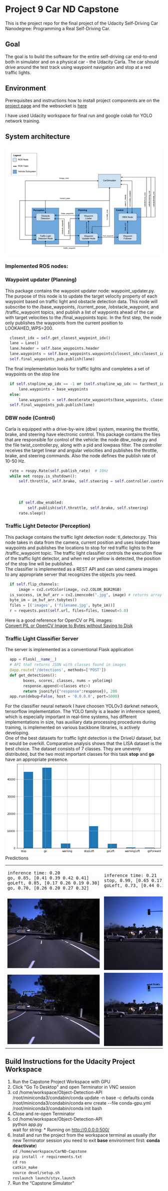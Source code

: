 # Project 9 Car ND Capstone
This is the project repo for the final project of the Udacity Self-Driving Car Nanodegree: Programming a Real Self-Driving Car.

## Goal
The goal is to build the software for the entire self-driving car end-to-end both in simulator and on a physical car - the Udacity Carla. The car should drive around the test track using waypoint navigation and stop at a red traffic lights.

## Environment
Prerequisites and instructions how to install project components are on the [project page](https://github.com/udacity/CarND-Capstone) and the websocket is [here](https://github.com/uNetworking/uWebSockets)

I have used Udacity workspace for final run and google colab for YOLO network training.

## System architecture

![](https://github.com/lexandree/udacity-autonomous-car/blob/master/project9/system_architecture.png)  
### Implemented ROS nodes:  
### Waypoint updater (Planning)  
This package contains the waypoint updater node: waypoint_updater.py. The purpose of this node is to update the target velocity property of each waypoint based on traffic light and obstacle detection data. This node will subscribe to the /base_waypoints, /current_pose, /obstacle_waypoint, and /traffic_waypoint topics, and publish a list of waypoints ahead of the car with target velocities to the /final_waypoints topic. In the first step, the node only publishes the waypoints from the current position to LOOKAHED_WPS=200.
```python
  closest_idx = self.get_closest_waypoint_idx()
  lane = Lane()
  lane.header = self.base_waypoints.header
  lane.waypoints = self.base_waypoints.waypoints[closest_idx:closest_idx + LOOKAHEAD_WPS]
  self.final_waypoints_pub.publish(lane)
```
The final implementation looks for traffic lights and completes a set of waypoints on the stop line
```python
  if self.stopline_wp_idx == -1 or (self.stopline_wp_idx >= farthest_idx):
      lane.waypoints = base_waypoints
  else:
      lane.waypoints = self.decelerate_waypoints(base_waypoints, closest_idx)
  self.final_waypoints_pub.publish(lane)
```  
### DBW node (Control)  
Carla is equipped with a drive-by-wire (dbw) system, meaning the throttle, brake, and steering have electronic control. This package contains the files that are responsible for control of the vehicle: the node dbw_node.py and the file twist_controller.py, along with a pid and lowpass filter. The controller receives the target linear and angular velocities and publishes the throttle, brake, and steering commands. Also the node defines the publish rate of 10-50 Hz.
```python
  rate = rospy.Rate(self.publish_rate)  # 10Hz
  while not rospy.is_shutdown():
      self.throttle, self.brake, self.steering = self.controller.control(self.current_vel,
                                                                         self.dbw_enabled,
                                                                         self.linear_vel,
                                                                         self.angular_vel)
      if self.dbw_enabled:
          self.publish(self.throttle, self.brake, self.steering)
      rate.sleep()
```
### Traffic Light Detector (Perception)  
This package contains the traffic light detection node: tl_detector.py. This node takes in data from the camera, current position and uses loaded base waypoints and publishes the locations to stop for red traffic lights to the /traffic_waypoint topic. The traffic light classifier controls the execution flow of the traffic light detector, and when red or yellow is detected, the position of the stop line will be published.  
The classifier is implemented as a REST API and can send camera images to any appropriate server that recognizes the objects you need.
```python
  if self.flip_channels:
      image = cv2.cvtColor(image, cv2.COLOR_BGR2RGB)
  is_success, im_buf_arr = cv2.imencode(".jpg", image) # returns array of bytes
  byte_im = im_buf_arr.tobytes()
  files = [('images', ('filename.jpg', byte_im))]
  r = requests.post(self.url, files=files, timeout=5.0)
```
Here is a good reference for OpenCV or PIL images:  
[Convert PIL or OpenCV Image to Bytes without Saving to Disk](https://jdhao.github.io/2019/07/06/python_opencv_pil_image_to_bytes/)  

### Traffic Light Classifier Server  
The server is implemented as a conventional Flask application
```python
  app = Flask(__name__)
  # API that returns JSON with classes found in images
  @app.route('/detections', methods=['POST'])
  def get_detections():
        boxes, scores, classes, nums = yolo(img)
        response.append(<classes etc>)
        return jsonify({"response":response}), 200
  app.run(debug=False, host = '0.0.0.0', port=5000)
```
For the classifier neural network I have choosen YOLOv3 darknet network, tensorflow implementation. The YOLO family is a leader in inference speed, which is especially important in real-time systems, has different implementations in size, has auxiliary data processing procedures during training, is implemented on various backbone libraries, is actively developing.  
One of the best datasets for traffic light detection is the DriveU dataset, but it would be overkill. Comparative analysis shows that the LISA dataset is the best choice.
The dataset consists of 7 classes. They are unevenly distributed, but the two most important classes for this task **stop** and **go** have an appropriate presence.  
![](https://github.com/lexandree/udacity-autonomous-car/blob/master/project9/cl_distribution.png)  
Predictions  
<table>
<tr>
<td><pre>
inference time: 0.20
go, 0.85, [0.41 0.39 0.42 0.41]
goLeft, 0.85, [0.17 0.26 0.19 0.30]
go, 0.70, [0.26 0.20 0.27 0.32]  
</pre></td>
 <td><pre>
inference time: 0.21
stop, 0.99, [0.65 0.17 0.68 0.23]
goLeft, 0.73, [0.44 0.17 0.48 0.24]  
</pre></td>
 <td><pre>
inference time: 0.20
go, 0.82, [0.45 0.21471669 0.48 0.28]
go, 0.81, [0.60 0.23517041 0.63 0.29]
go, 0.60, [0.89 0.38 0.92 0.45]  
</pre></td>
  </tr>
  <tr>
    <td><img src="https://github.com/lexandree/udacity-autonomous-car/blob/master/project9/images/dayClip10--00002.jpg"></td>
    <td><img src="https://github.com/lexandree/udacity-autonomous-car/blob/master/project9/images/dayClip8--00151.jpg"></td>
    <td><img src="https://github.com/lexandree/udacity-autonomous-car/blob/master/project9/images/daySequence1--02829.jpg"></td>
  </tr>
  <tr>
    <td><img src="https://github.com/lexandree/udacity-autonomous-car/blob/master/project9/images/detection1.jpg"></td>
    <td><img src="https://github.com/lexandree/udacity-autonomous-car/blob/master/project9/images/detection2.jpg"></td>
    <td><img src="https://github.com/lexandree/udacity-autonomous-car/blob/master/project9/images/detection3.jpg"></td>
  </tr>
 </table>
 

## Build Instructions for the Udacity Project Workspace  

1. Run the Capstone Project Workspace with GPU
2. Click "Go To Desktop" and open Terminator in VNC session
3. cd /home/workspace/Object-Detection-API  
  /root/miniconda3/condabin/conda update -n base -c defaults conda  
  /root/miniconda3/condabin/conda env create --file conda-gpu.yml  
  /root/miniconda3/condabin/conda init bash
4. Close and re-open Terminator
5. cd /home/workspace/Object-Detection-API  
  python app.py  
  wait for string: * Running on http://0.0.0.0:500/
6. Install and run the project from the workspace terminal as usually 
  (for new Terminator session you need to exit **base** environment first: **conda deactivate**)  
  ```cd /home/workspace/CarND-Capstone```  
  ```pip install -r requirements.txt```  
  ```cd ros```  
  ```catkin_make```  
  ```source devel/setup.sh```  
  ```roslaunch launch/styx.launch```  
7.  Run the “Capstone Simulator” 



